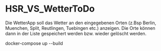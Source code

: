 # HSR_VS_WetterToDo
Die WetterApp soll das Wetter an den eingegebenen Orten (z.Bsp Berlin, Muenchen, Split, Reutlingen, Tuebingen etc.) anzeigen. Die Orte können dann in der Liste gespeichert werden bzw. wieder gelöscht werden.

docker-compose up --build
